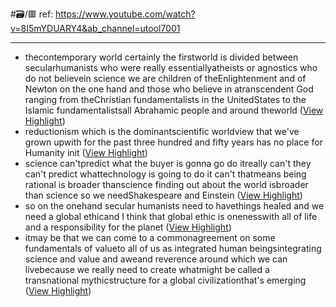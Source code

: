 #🗃/🟥 
ref: 
https://www.youtube.com/watch?v=8I5mYDUARY4&ab_channel=utool7001

---

- thecontemporary world certainly the firstworld is divided between secularhumanists who were really essentiallyatheists or agnostics who do not believein science we are children of theEnlightenment and of Newton on the one
  hand and those who believe in atranscendent God ranging from theChristian fundamentalists in the UnitedStates to the Islamic fundamentalistsall Abrahamic people and around theworld ([View Highlight](https://read.readwise.io/read/01gqyn93tdp4xbxjpbv1pqr3tw))
- reductionism which is the dominantscientific worldview that we've grown upwith for the past three hundred and
  fifty years has no place for Humanity init ([View Highlight](https://read.readwise.io/read/01gqynavzs61b2nj645c8eh7qw))
- science can'tpredict what the buyer is gonna go do itreally can't they can't predict whattechnology is going to do it can't thatmeans being rational is broader thanscience finding out about the world isbroader than science so we needShakespeare and Einstein ([View Highlight](https://read.readwise.io/read/01gqyngby19vp88s9m9sdag1vw))
- so on the onehand secular humanists need to havethings healed and we need a global ethicand I think that global ethic is onenesswith all of life and a responsibility
  for the planet ([View Highlight](https://read.readwise.io/read/01gqyngxja09pwzz7n6q7gj9gr))
- itmay be that we can come to a commonagreement on some fundamentals of valueto all of us as integrated human beingsintegrating science and value and aweand reverence around which we can livebecause we really need to create whatmight be called a transnational mythicstructure for a global civilizationthat's emerging ([View Highlight](https://read.readwise.io/read/01gqynkbd9kmdefe663n3jdmyt))
